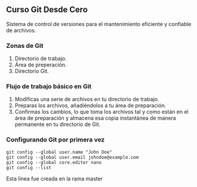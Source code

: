 ## Curso Git Desde Cero
Sistema de control de versiones para el mantenimiento eficiente y confiable de archivos.

### Zonas de Git
1. Directorio de trabajo.
2. Área de preperación.
3. Directorio Git.

### Flujo de trabajo básico en Git
1. Modificas una serie de archivos en tu directorio de trabajo.
2. Preparas los archivos, añadiéndolos a tu área de preparación.
3. Confirmas los cambios, lo que toma los archivos tal y como están en el área de preparación y almacena esa copia instantánea de manera permanente en tu directorio de Git.

### Configurando Git por primera vez
```
git config --global user.name "John Doe"
git config --global user.email johndoe@example.com
git config --global core.editor nano
git config --list
```

Esta linea fue creada en la rama master